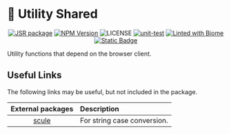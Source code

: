 # 🧷 Utility Shared

<p align="center">
<a href="https://jsr.io/@qingshaner/utility-shared"><img src="https://jsr.io/badges/@qingshaner/utility-shared" alt="JSR package" /></a>
<a href="https://www.npmjs.com/@qingshaner/utility-shared" target="_blank"><img src="https://img.shields.io/npm/v/@qingshaner/utility-shared" alt="NPM Version" /></a>
<img alt="LICENSE" src="https://img.shields.io/github/license/tsingshaner/utility">
<a href="https://github.com/tsingshaner/utility/actions/workflows/ci.yml"><img src="https://github.com/tsingshaner/utility/actions/workflows/ci.yml/badge.svg" alt="unit-test" /></a>
<a href="https://biomejs.dev"><img alt="Linted with Biome" src="https://img.shields.io/badge/Linted_with-Biome-60a5fa?style=flat&logo=biome"></a>
<a href="https://biomejs.dev" target="_blank"><img alt="Static Badge" src="https://img.shields.io/badge/Formatted_with-Biome-60a5fa?style=flat&logo=biome"></a>
</p>

Utility functions that depend on the browser client.

## Useful Links

The following links may be useful, but not included in the package.

|            External packages            | Description                 |
| :-------------------------------------: | :-------------------------- |
| [scule](https://unjs.io/packages/scule) | For string case conversion. |
